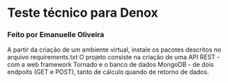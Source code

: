 # Teste técnico para Denox
### Feito por Emanuelle Oliveira

A partir da criação de um ambiente virtual, instale os pacotes descritos no arquivo requirements.txt
O projeto consiste na criação de uma API REST - com a web framework Tornado e o banco de dados MongoDB - de dois endpoits (GET e POST), tanto de cálculo quando de retorno de dados.